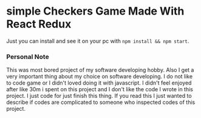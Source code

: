 # simple Checkers Game Made With React Redux


Just you can install and see it on your pc with `npm install && npm start`.



### Personal Note
This was most bored project of my software developing hobby. Also I get a very important thing about my choice on software developing. I do not like to code game or I didn't loved doing it with javascript. I didn't feel enjoyed after like 30m i spent on this project and I don't like the code I wrote in this project. I just code for just finish this thing. If you read this I just wanted to describe if codes are complicated to someone who inspected codes of this project.
